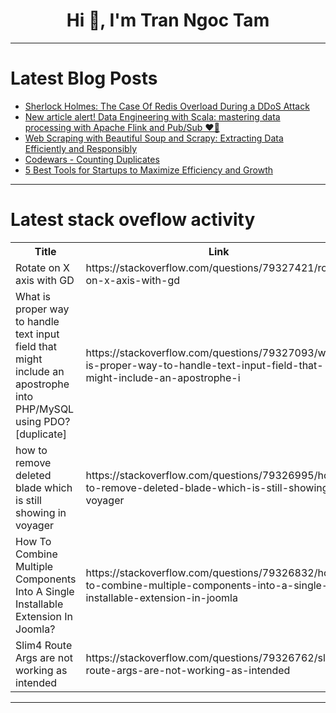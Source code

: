 <h1 align="center">Hi 👋, I'm Tran Ngoc Tam</h1>

---

# Latest Blog Posts 
<!-- BLOG-POST-LIST:START -->
- [Sherlock Holmes: The Case Of Redis Overload During a DDoS Attack](https://dev.to/programmerraja/sherlock-holmes-and-the-case-redis-overload-during-a-ddos-attack-3jfh)
- [New article alert! Data Engineering with Scala: mastering data processing with Apache Flink and Pub/Sub ❤️‍🔥](https://dev.to/geazi_anc/new-article-alert-data-engineering-with-scala-mastering-data-processing-with-apache-flink-and-ach)
- [Web Scraping with Beautiful Soup and Scrapy: Extracting Data Efficiently and Responsibly](https://dev.to/ajayvallab/web-scraping-with-beautiful-soup-and-scrapy-extracting-data-efficiently-and-responsibly-4b1a)
- [Codewars - Counting Duplicates](https://dev.to/dantedinopegassi/codewars-counting-duplicates-3ch)
- [5 Best Tools for Startups to Maximize Efficiency and Growth](https://dev.to/linguistlisa/5-best-tools-for-startups-to-maximize-efficiency-and-growth-5bf6)
<!-- BLOG-POST-LIST:END -->

---

# Latest stack oveflow activity
<table>
  <tr><th>Title</th><th>Link</th></tr>
  <!-- STACKOVERFLOW:START --><tr><td>Rotate on X axis with GD</td><td>https://stackoverflow.com/questions/79327421/rotate-on-x-axis-with-gd</td></tr><tr><td>What is proper way to handle text input field that might include an apostrophe into PHP/MySQL using PDO? [duplicate]</td><td>https://stackoverflow.com/questions/79327093/what-is-proper-way-to-handle-text-input-field-that-might-include-an-apostrophe-i</td></tr><tr><td>how to remove deleted blade which is still showing in voyager</td><td>https://stackoverflow.com/questions/79326995/how-to-remove-deleted-blade-which-is-still-showing-in-voyager</td></tr><tr><td>How To Combine Multiple Components Into A Single Installable Extension In Joomla?</td><td>https://stackoverflow.com/questions/79326832/how-to-combine-multiple-components-into-a-single-installable-extension-in-joomla</td></tr><tr><td>Slim4 Route Args are not working as intended</td><td>https://stackoverflow.com/questions/79326762/slim4-route-args-are-not-working-as-intended</td></tr><!-- STACKOVERFLOW:END -->
</table>

---



